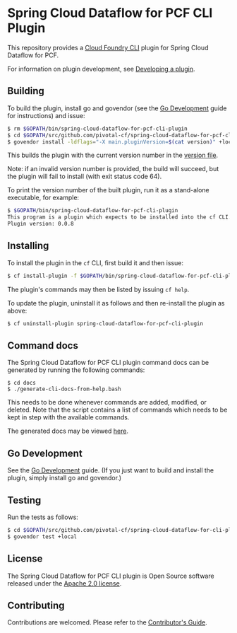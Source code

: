 # Spring Cloud Dataflow for PCF CLI Plugin

This repository provides a [Cloud Foundry CLI](https://github.com/cloudfoundry/cli) plugin for
Spring Cloud Dataflow for PCF.

For information on plugin development, see
[Developing a plugin](https://github.com/cloudfoundry/cli/tree/master/plugin/plugin_examples).

## Building

To build the plugin, install go and govendor (see the [Go Development](docs/go.adoc) guide for instructions) and issue:
```bash
$ rm $GOPATH/bin/spring-cloud-dataflow-for-pcf-cli-plugin
$ cd $GOPATH/src/github.com/pivotal-cf/spring-cloud-dataflow-for-pcf-cli-plugin
$ govendor install -ldflags="-X main.pluginVersion=$(cat version)" +local
```
This builds the plugin with the current version number in the [version file](version).

Note: if an invalid version number is provided, the build will succeed, but the plugin will fail to install (with exit status code 64).

To print the version number of the built plugin, run it as a stand-alone executable, for example:
```bash
$ $GOPATH/bin/spring-cloud-dataflow-for-pcf-cli-plugin
This program is a plugin which expects to be installed into the cf CLI. It is not intended to be run stand-alone.
Plugin version: 0.0.8
```

## Installing

To install the plugin in the `cf` CLI, first build it and then issue:
```bash
$ cf install-plugin -f $GOPATH/bin/spring-cloud-dataflow-for-pcf-cli-plugin

```

The plugin's commands may then be listed by issuing `cf help`.

To update the plugin, uninstall it as follows and then re-install the plugin as above:
```bash
$ cf uninstall-plugin spring-cloud-dataflow-for-pcf-cli-plugin
```

## Command docs

The Spring Cloud Dataflow for PCF CLI plugin command docs can be generated by running the following commands:

```
$ cd docs
$ ./generate-cli-docs-from-help.bash
```

This needs to be done whenever commands are added, modified, or deleted. Note that the script contains a list of commands which needs to be kept in step with the available commands.

The generated docs may be viewed [here](docs/cli.md).

## Go Development

See the [Go Development](docs/go.adoc) guide.
(If you just want to build and install the plugin, simply install go and govendor.)

## Testing

Run the tests as follows:
```bash
$ cd $GOPATH/src/github.com/pivotal-cf/spring-cloud-dataflow-for-cli-plugin
$ govendor test +local
```

## License

The Spring Cloud Dataflow for PCF CLI plugin is Open Source software released under the
[Apache 2.0 license](http://www.apache.org/licenses/LICENSE-2.0.html).

## Contributing

Contributions are welcomed. Please refer to the [Contributor's Guide](CONTRIBUTING.md).
